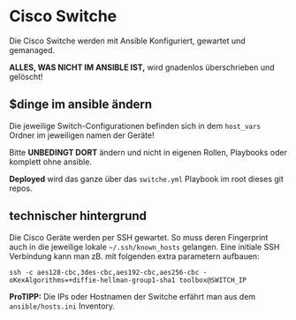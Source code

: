  Cisco Switche
========================
Die Cisco Switche werden mit Ansible Konfiguriert, gewartet und gemanaged.

**ALLES, WAS NICHT IM ANSIBLE IST,** wird gnadenlos überschrieben und gelöscht!

 $dinge im ansible ändern
--------------------------
Die jeweilige Switch-Configurationen befinden sich in dem ``host_vars`` Ordner im jeweiligen namen der Geräte!

Bitte **UNBEDINGT DORT** ändern und nicht in eigenen Rollen, Playbooks oder komplett ohne ansible.

**Deployed** wird das ganze über das ``switche.yml`` Playbook im root dieses git repos.

 technischer hintergrund
---------------------------
Die Cisco Geräte werden per SSH gewartet. So muss deren Fingerprint auch in die jeweilige lokale ``~/.ssh/known_hosts`` gelangen.
Eine initiale SSH Verbindung kann man zB. mit folgenden extra parametern aufbauen:

```
ssh -c aes128-cbc,3des-cbc,aes192-cbc,aes256-cbc -oKexAlgorithms=+diffie-hellman-group1-sha1 toolbox@SWITCH_IP
```

**ProTIPP:** Die IPs oder Hostnamen der Switche erfährt man aus dem ``ansible/hosts.ini`` Inventory.


